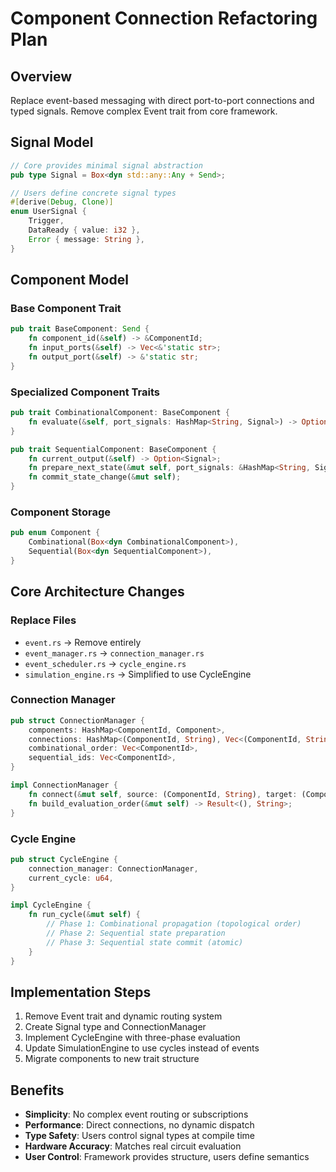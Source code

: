 # Component Connection Refactoring Plan

## Overview
Replace event-based messaging with direct port-to-port connections and typed signals. Remove complex Event trait from core framework.

## Signal Model
```rust
// Core provides minimal signal abstraction
pub type Signal = Box<dyn std::any::Any + Send>;

// Users define concrete signal types
#[derive(Debug, Clone)]
enum UserSignal {
    Trigger,
    DataReady { value: i32 },
    Error { message: String },
}
```

## Component Model

### Base Component Trait
```rust
pub trait BaseComponent: Send {
    fn component_id(&self) -> &ComponentId;
    fn input_ports(&self) -> Vec<&'static str>;
    fn output_port(&self) -> &'static str;
}
```

### Specialized Component Traits
```rust
pub trait CombinationalComponent: BaseComponent {
    fn evaluate(&self, port_signals: HashMap<String, Signal>) -> Option<Signal>;
}

pub trait SequentialComponent: BaseComponent {
    fn current_output(&self) -> Option<Signal>;
    fn prepare_next_state(&mut self, port_signals: &HashMap<String, Signal>);
    fn commit_state_change(&mut self);
}
```

### Component Storage
```rust
pub enum Component {
    Combinational(Box<dyn CombinationalComponent>),
    Sequential(Box<dyn SequentialComponent>),
}
```

## Core Architecture Changes

### Replace Files
- `event.rs` → Remove entirely
- `event_manager.rs` → `connection_manager.rs`
- `event_scheduler.rs` → `cycle_engine.rs`
- `simulation_engine.rs` → Simplified to use CycleEngine

### Connection Manager
```rust
pub struct ConnectionManager {
    components: HashMap<ComponentId, Component>,
    connections: HashMap<(ComponentId, String), Vec<(ComponentId, String)>>,
    combinational_order: Vec<ComponentId>,
    sequential_ids: Vec<ComponentId>,
}

impl ConnectionManager {
    fn connect(&mut self, source: (ComponentId, String), target: (ComponentId, String));
    fn build_evaluation_order(&mut self) -> Result<(), String>;
}
```

### Cycle Engine
```rust
pub struct CycleEngine {
    connection_manager: ConnectionManager,
    current_cycle: u64,
}

impl CycleEngine {
    fn run_cycle(&mut self) {
        // Phase 1: Combinational propagation (topological order)
        // Phase 2: Sequential state preparation
        // Phase 3: Sequential state commit (atomic)
    }
}
```

## Implementation Steps
1. Remove Event trait and dynamic routing system
2. Create Signal type and ConnectionManager
3. Implement CycleEngine with three-phase evaluation
4. Update SimulationEngine to use cycles instead of events
5. Migrate components to new trait structure

## Benefits
- **Simplicity**: No complex event routing or subscriptions
- **Performance**: Direct connections, no dynamic dispatch
- **Type Safety**: Users control signal types at compile time
- **Hardware Accuracy**: Matches real circuit evaluation
- **User Control**: Framework provides structure, users define semantics